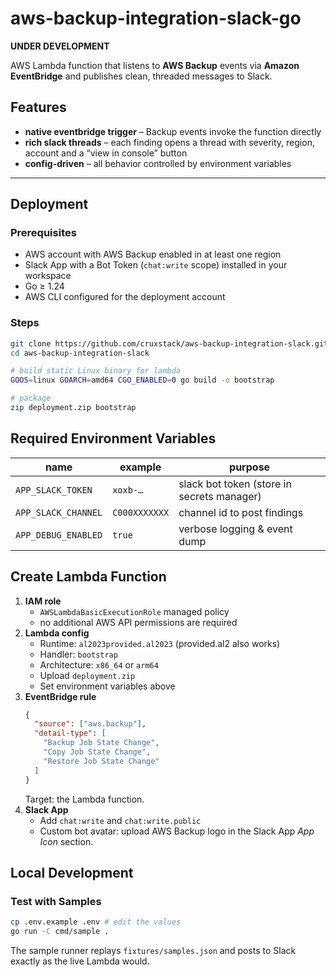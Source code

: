 # aws-backup-integration-slack-go

**UNDER DEVELOPMENT**

AWS Lambda function that listens to **AWS Backup** events via **Amazon
EventBridge** and publishes clean, threaded messages to Slack.

## Features

* **native eventbridge trigger** – Backup events invoke the function directly
* **rich slack threads** – each finding opens a thread with severity, region,
  account and a “view in console” button
* **config-driven** – all behavior controlled by environment variables

---

## Deployment

### Prerequisites

* AWS account with AWS Backup enabled in at least one region
* Slack App with a Bot Token (`chat:write` scope) installed in your workspace
* Go ≥ 1.24
* AWS CLI configured for the deployment account

### Steps

```bash
git clone https://github.com/cruxstack/aws-backup-integration-slack.git
cd aws-backup-integration-slack

# build static Linux binary for lambda
GOOS=linux GOARCH=amd64 CGO_ENABLED=0 go build -o bootstrap

# package
zip deployment.zip bootstrap
```

## Required Environment Variables

| name                  | example                                    | purpose                                                      |
| --------------------- | ------------------------------------------ | ------------------------------------------------------------ |
| `APP_SLACK_TOKEN`     | `xoxb-…`                                   | slack bot token (store in secrets manager)                   |
| `APP_SLACK_CHANNEL`   | `C000XXXXXXX`                              | channel id to post findings                                  |
| `APP_DEBUG_ENABLED`   | `true`                                     | verbose logging & event dump                                 |

## Create Lambda Function

1. **IAM role**
   * `AWSLambdaBasicExecutionRole` managed policy
   * no additional AWS API permissions are required
2. **Lambda config**
   * Runtime: `al2023provided.al2023` (provided.al2 also works)
   * Handler: `bootstrap`
   * Architecture: `x86_64` or `arm64`
   * Upload `deployment.zip`
   * Set environment variables above
3. **EventBridge rule**
    ```json
    {
      "source": ["aws.backup"],
      "detail-type": [
        "Backup Job State Change",
        "Copy Job State Change",
        "Restore Job State Change"
      ]
    }
   ```
   Target: the Lambda function.
4. **Slack App**
   * Add `chat:write` and `chat:write.public`
   * Custom bot avatar: upload AWS Backup logo in the Slack App *App Icon*
     section.


## Local Development

### Test with Samples

```bash
cp .env.example .env # edit the values
go run -C cmd/sample .
```

The sample runner replays `fixtures/samples.json` and posts to Slack exactly as
the live Lambda would.

